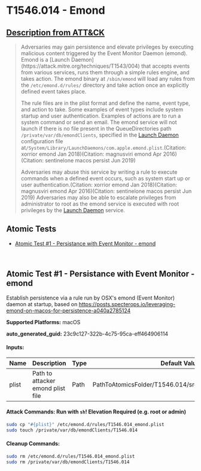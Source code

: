 # T1546.014 - Emond
## [Description from ATT&CK](https://attack.mitre.org/techniques/T1546/014)
<blockquote>Adversaries may gain persistence and elevate privileges by executing malicious content triggered by the Event Monitor Daemon (emond). Emond is a [Launch Daemon](https://attack.mitre.org/techniques/T1543/004) that accepts events from various services, runs them through a simple rules engine, and takes action. The emond binary at <code>/sbin/emond</code> will load any rules from the <code>/etc/emond.d/rules/</code> directory and take action once an explicitly defined event takes place.

The rule files are in the plist format and define the name, event type, and action to take. Some examples of event types include system startup and user authentication. Examples of actions are to run a system command or send an email. The emond service will not launch if there is no file present in the QueueDirectories path <code>/private/var/db/emondClients</code>, specified in the [Launch Daemon](https://attack.mitre.org/techniques/T1543/004) configuration file at<code>/System/Library/LaunchDaemons/com.apple.emond.plist</code>.(Citation: xorrior emond Jan 2018)(Citation: magnusviri emond Apr 2016)(Citation: sentinelone macos persist Jun 2019)

Adversaries may abuse this service by writing a rule to execute commands when a defined event occurs, such as system start up or user authentication.(Citation: xorrior emond Jan 2018)(Citation: magnusviri emond Apr 2016)(Citation: sentinelone macos persist Jun 2019) Adversaries may also be able to escalate privileges from administrator to root as the emond service is executed with root privileges by the [Launch Daemon](https://attack.mitre.org/techniques/T1543/004) service.</blockquote>

## Atomic Tests

- [Atomic Test #1 - Persistance with Event Monitor - emond](#atomic-test-1---persistance-with-event-monitor---emond)


<br/>

## Atomic Test #1 - Persistance with Event Monitor - emond
Establish persistence via a rule run by OSX's emond (Event Monitor) daemon at startup, based on https://posts.specterops.io/leveraging-emond-on-macos-for-persistence-a040a2785124

**Supported Platforms:** macOS


**auto_generated_guid:** 23c9c127-322b-4c75-95ca-eff464906114





#### Inputs:
| Name | Description | Type | Default Value |
|------|-------------|------|---------------|
| plist | Path to attacker emond plist file | Path | PathToAtomicsFolder/T1546.014/src/T1546.014_emond.plist|


#### Attack Commands: Run with `sh`!  Elevation Required (e.g. root or admin) 


```sh
sudo cp "#{plist}" /etc/emond.d/rules/T1546.014_emond.plist
sudo touch /private/var/db/emondClients/T1546.014
```

#### Cleanup Commands:
```sh
sudo rm /etc/emond.d/rules/T1546.014_emond.plist
sudo rm /private/var/db/emondClients/T1546.014
```





<br/>
